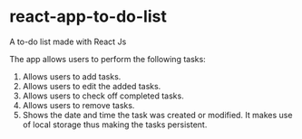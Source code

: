 # react-app-to-do-list
A to-do list made with React Js

The app allows users to perform the following tasks:
1) Allows users to add tasks.
2) Allows users to edit the added tasks.
3) Allows users to check off completed tasks.
4) Allows users to remove tasks.
5) Shows the date and time the task was created or modified.
It makes use of local storage thus making the tasks persistent.
